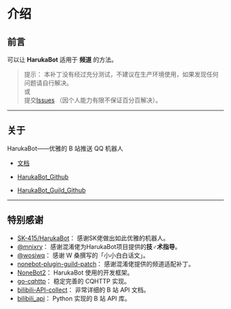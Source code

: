# 介绍

## 前言

可以让 **HarukaBot** 适用于 **频道** 的方法。

> 提示： 本补丁没有经过充分测试，不建议在生产环境使用，如果发现任何问题请自行解决。  
> 或  
> 提交[Issues](https://github.com/17TheWord/HarukaBot_Guild_Patch/issues/new) （因个人能力有限不保证百分百解决）。

---

## 关于

HarukaBot——优雅的 B 站推送 QQ 机器人

- [文档](https://haruka-bot.sk415.icu)


- [HarukaBot_Github](https://github.com/SK-415/HarukaBot)


- [HarukaBot_Guild_Github](https://github.com/17TheWord/HarukaBot_Guild_Patch)

---

## 特别感谢

- [SK-415/HarukaBot](https://github.com/SK-415/HarukaBot)： 感谢SK佬做出如此优雅的机器人。
- [@mnixry](https://github.com/mnixry)： 感谢混淆佬为HarukaBot项目提供的**技♂术指导**。
- [@wosiwq](https://github.com/wosiwq)： 感谢 W 桑撰写的「小小白白话文」。
- [nonebot-plugin-guild-patch](https://github.com/mnixry/nonebot-plugin-guild-patch)： 感谢混淆佬提供的频道适配补丁。
- [NoneBot2](https://github.com/nonebot/nonebot2)： HarukaBot 使用的开发框架。
- [go-cqhttp](https://github.com/Mrs4s/go-cqhttp)： 稳定完善的 CQHTTP 实现。
- [bilibili-API-collect](https://github.com/SocialSisterYi/bilibili-API-collect)： 非常详细的 B 站 API 文档。
- [bilibili_api](https://github.com/Passkou/bilibili_api)： Python 实现的 B 站 API 库。
